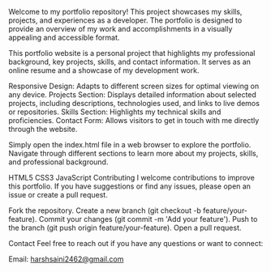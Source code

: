 Welcome to my portfolio repository! This project showcases my skills, projects, and experiences as a developer. The portfolio is designed to provide an overview of my work and accomplishments in a visually appealing and accessible format.

This portfolio website is a personal project that highlights my professional background, key projects, skills, and contact information. It serves as an online resume and a showcase of my development work.


Responsive Design: Adapts to different screen sizes for optimal viewing on any device.
Projects Section: Displays detailed information about selected projects, including descriptions, technologies used, and links to live demos or repositories.
Skills Section: Highlights my technical skills and proficiencies.
Contact Form: Allows visitors to get in touch with me directly through the website.

Simply open the index.html file in a web browser to explore the portfolio. Navigate through different sections to learn more about my projects, skills, and professional background.

HTML5
CSS3
JavaScript
Contributing
I welcome contributions to improve this portfolio. If you have suggestions or find any issues, please open an issue or create a pull request.

Fork the repository.
Create a new branch (git checkout -b feature/your-feature).
Commit your changes (git commit -m 'Add your feature').
Push to the branch (git push origin feature/your-feature).
Open a pull request.

Contact
Feel free to reach out if you have any questions or want to connect:

Email: harshsaini2462@gmail.com 
